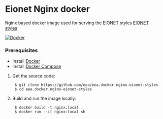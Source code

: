 Eionet Nginx docker
===================

Nginx based docker image used for serving the EIONET styles [EIONET styles](http://eionet.europa.eu)

[![Docker]( https://dockerbuildbadges.quelltext.eu/status.svg?organization=eeacms&repository=nginx-eionet-styles)](https://hub.docker.com/r/eeacms/nginx-eionet-styles/builds)

### Prerequisites

* Install [Docker](https://docs.docker.com/engine/installation/)
* Install [Docker Compose](https://docs.docker.com/compose/install/)

1. Get the source code:

        $ git clone https://github.com/eea/eea.docker.nginx-eionet-styles
        $ cd eea.docker.nginx-eionet-styles

2. Build and run the image locally:

        $ docker build -t nginx:local .
        $ docker run --it nginx:local sh